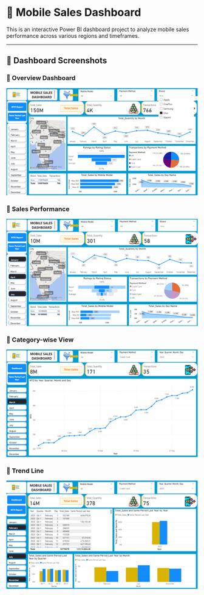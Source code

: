# 📱 Mobile Sales Dashboard

This is an interactive Power BI dashboard project to analyze mobile sales performance across various regions and timeframes.

---

## 📸 Dashboard Screenshots

### 🔹 Overview Dashboard
![Dashboard](Screenshot%202025-07-05%20224427.png)

### 🔹 Sales Performance
![Sales](Screenshot%202025-07-05%20224535.png)

### 🔹 Category-wise View
![Categories](Screenshot%202025-07-05%20224614.png)

### 🔹 Trend Line
![Trend](Screenshot%202025-07-05%20224701.png)
